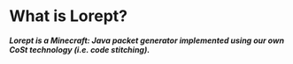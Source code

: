 # What is Lorept?

***Lorept is a Minecraft: Java packet generator implemented using our own CoSt technology (i.e. code stitching).***
